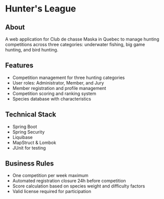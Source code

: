 # Hunter's League

## About
A web application for Club de chasse Maska in Quebec to manage hunting competitions across three categories: underwater fishing, big game hunting, and bird hunting.

## Features
- Competition management for three hunting categories
- User roles: Administrator, Member, and Jury
- Member registration and profile management
- Competition scoring and ranking system
- Species database with characteristics

## Technical Stack
- Spring Boot
- Spring Security
- Liquibase
- MapStruct & Lombok
- JUnit for testing

## Business Rules
- One competition per week maximum
- Automated registration closure 24h before competition
- Score calculation based on species weight and difficulty factors
- Valid license required for participation

